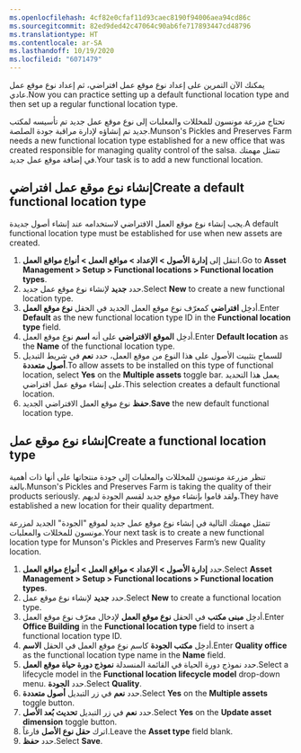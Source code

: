 ```yaml
---
ms.openlocfilehash: 4cf82e0cfaf11d93caec8190f94006aea94cd86c
ms.sourcegitcommit: 82ed9ded42c47064c90ab6fe717893447cd48796
ms.translationtype: HT
ms.contentlocale: ar-SA
ms.lasthandoff: 10/19/2020
ms.locfileid: "6071479"
---
```

<span data-ttu-id="4de18-101">يمكنك الآن التمرين على إعداد نوع موقع عمل افتراضي، ثم إعداد نوع موقع عمل عادي.</span><span class="sxs-lookup"><span data-stu-id="4de18-101">Now you can practice setting up a default functional location type and then set up a regular functional location type.</span></span> 

<span data-ttu-id="4de18-102">تحتاج مزرعة مونسون للمخللات والمعلبات إلى نوع موقع عمل جديد تم تأسيسه لمكتب جديد تم إنشاؤه لإدارة مراقبة جودة الصلصة.</span><span class="sxs-lookup"><span data-stu-id="4de18-102">Munson's Pickles and Preserves Farm needs a new functional location type established for a new office that was created responsible for managing quality control of the salsa.</span></span> <span data-ttu-id="4de18-103">تتمثل مهمتك في إضافة موقع عمل جديد.</span><span class="sxs-lookup"><span data-stu-id="4de18-103">Your task is to add a new functional location.</span></span>

## <a name="create-a-default-functional-location-type"></a><span data-ttu-id="4de18-104">إنشاء نوع موقع عمل افتراضي</span><span class="sxs-lookup"><span data-stu-id="4de18-104">Create a default functional location type</span></span>

<span data-ttu-id="4de18-105">يجب إنشاء نوع موقع العمل الافتراضي لاستخدامه عند إنشاء أصول جديدة.</span><span class="sxs-lookup"><span data-stu-id="4de18-105">A default functional location type must be established for use when new assets are created.</span></span> 

1.  <span data-ttu-id="4de18-106">انتقل إلى **إدارة الأصول > الإعداد > مواقع العمل > أنواع مواقع العمل**.</span><span class="sxs-lookup"><span data-stu-id="4de18-106">Go to **Asset Management > Setup > Functional locations > Functional location types**.</span></span>
2.  <span data-ttu-id="4de18-107">حدد **جديد** لإنشاء نوع موقع عمل جديد.</span><span class="sxs-lookup"><span data-stu-id="4de18-107">Select **New** to create a new functional location type.</span></span>
3.  <span data-ttu-id="4de18-108">أدخِل **افتراضي** كمعرّف نوع موقع العمل الجديد في الحقل **نوع موقع العمل**.</span><span class="sxs-lookup"><span data-stu-id="4de18-108">Enter **Default** as the new functional location type ID in the **Functional location type** field.</span></span>
4.  <span data-ttu-id="4de18-109">أدخِل **الموقع الافتراضي** على أنه **اسم** نوع موقع العمل.</span><span class="sxs-lookup"><span data-stu-id="4de18-109">Enter **Default location** as the **Name** of the functional location type.</span></span> 
5.  <span data-ttu-id="4de18-110">للسماح بتثبيت الأصول على هذا النوع من موقع العمل، حدد **نعم** في شريط التبديل **أصول متعددة**.</span><span class="sxs-lookup"><span data-stu-id="4de18-110">To allow assets to be installed on this type of functional location, select **Yes** on the **Multiple assets** toggle bar.</span></span> <span data-ttu-id="4de18-111">يعمل هذا التحديد على إنشاء موقع عمل افتراضي.</span><span class="sxs-lookup"><span data-stu-id="4de18-111">This selection creates a default functional location.</span></span> 
6.  <span data-ttu-id="4de18-112">**حفظ** نوع موقع العمل الافتراضي الجديد.</span><span class="sxs-lookup"><span data-stu-id="4de18-112">**Save** the new default functional location type.</span></span>

## <a name="create-a-functional-location-type"></a><span data-ttu-id="4de18-113">إنشاء نوع موقع عمل</span><span class="sxs-lookup"><span data-stu-id="4de18-113">Create a functional location type</span></span>
<span data-ttu-id="4de18-114">تنظر مزرعة مونسون للمخللات والمعلبات إلى جودة منتجاتها على أنها ذات أهمية بالغة.</span><span class="sxs-lookup"><span data-stu-id="4de18-114">Munson's Pickles and Preserves Farm is taking the quality of their products seriously.</span></span> <span data-ttu-id="4de18-115">ولقد قاموا بإنشاء موقع جديد لقسم الجودة لديهم.</span><span class="sxs-lookup"><span data-stu-id="4de18-115">They have established a new location for their quality department.</span></span> 

<span data-ttu-id="4de18-116">تتمثل مهمتك التالية في إنشاء نوع موقع عمل جديد لموقع "الجودة" الجديد لمزرعة مونسون للمخللات والمعلبات.</span><span class="sxs-lookup"><span data-stu-id="4de18-116">Your next task is to create a new functional location type for Munson's Pickles and Preserves Farm’s new Quality location.</span></span>

1.  <span data-ttu-id="4de18-117">حدد **إدارة الأصول > الإعداد > مواقع العمل > أنواع مواقع العمل**.</span><span class="sxs-lookup"><span data-stu-id="4de18-117">Select **Asset Management > Setup > Functional locations > Functional location types**.</span></span>
2.  <span data-ttu-id="4de18-118">حدد **جديد** لإنشاء نوع موقع عمل.</span><span class="sxs-lookup"><span data-stu-id="4de18-118">Select **New** to create a functional location type.</span></span>
3.  <span data-ttu-id="4de18-119">أدخِل **مبنى مكتب** في الحقل **نوع موقع العمل** لإدخال معرّف نوع موقع العمل.</span><span class="sxs-lookup"><span data-stu-id="4de18-119">Enter **Office Building** in the **Functional location type** field to insert a functional location type ID.</span></span>
4.  <span data-ttu-id="4de18-120">أدخِل **مكتب الجودة** كاسم نوع موقع العمل في الحقل **الاسم**.</span><span class="sxs-lookup"><span data-stu-id="4de18-120">Enter **Quality office** as the functional location type name in the **Name** field.</span></span>
5.  <span data-ttu-id="4de18-121">حدد نموذج دورة الحياة في القائمة المنسدلة **نموذج دورة حياة موقع العمل**.</span><span class="sxs-lookup"><span data-stu-id="4de18-121">Select a lifecycle model in the **Functional location lifecycle model** drop-down menu.</span></span> <span data-ttu-id="4de18-122">حدد **الجودة**.</span><span class="sxs-lookup"><span data-stu-id="4de18-122">Select **Quality**.</span></span>
6.  <span data-ttu-id="4de18-123">حدد **نعم** في زر التبديل **أصول متعددة**.</span><span class="sxs-lookup"><span data-stu-id="4de18-123">Select **Yes** on the **Multiple assets** toggle button.</span></span>
7.  <span data-ttu-id="4de18-124">حدد **نعم** في زر التبديل **تحديث بُعد الأصل**.</span><span class="sxs-lookup"><span data-stu-id="4de18-124">Select **Yes** on the **Update asset dimension** toggle button.</span></span> 
8.  <span data-ttu-id="4de18-125">اترك **حقل نوع الأصل** فارغاً.</span><span class="sxs-lookup"><span data-stu-id="4de18-125">Leave the **Asset type** field blank.</span></span> 
9.  <span data-ttu-id="4de18-126">حدد **حفظ**.</span><span class="sxs-lookup"><span data-stu-id="4de18-126">Select **Save**.</span></span> 


